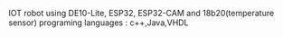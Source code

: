 IOT robot
using DE10-Lite, ESP32, ESP32-CAM and 18b20(temperature sensor)
programing languages : c++,Java,VHDL
